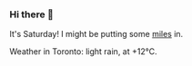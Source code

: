 ### Hi there :wave:

It's Saturday! I might be putting some [miles](https://www.strava.com/athletes/889963) in.

Weather in Toronto: light rain, at +12°C.
